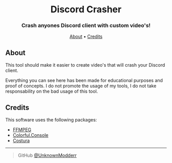 <h1 align="center">
    Discord Crasher
</h1>

<h3 align="center">Crash anyones Discord client with custom video's!</h3>

<p align="center">
  <a href="#about">About</a> •
  <a href="#credits">Credits</a>
</p>

## About

This tool should make it easier to create video's that will crash your Discord client.

Everything you can see here has been made for educational purposes and proof of concepts. 
I do not promote the usage of my tools, I do not take responsability on the bad usage of this tool.


## Credits

This software uses the following packages:

- [FFMPEG](https://github.com/FFmpeg/FFmpeg)
- [Colorful.Console](https://github.com/tomakita/Colorful.Console)
- [Costura](https://github.com/Fody/Costura)

---

> GitHub [@UnknownModderr](https://github.com/unknownmodderr)